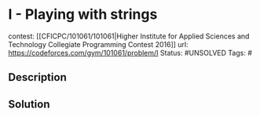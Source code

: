 # I - Playing with strings

contest: [[CFICPC/101061/101061|Higher Institute for Applied Sciences and Technology Collegiate Programming Contest 2016]]
url: https://codeforces.com/gym/101061/problem/I
Status: #UNSOLVED
Tags: #

## Description

## Solution

